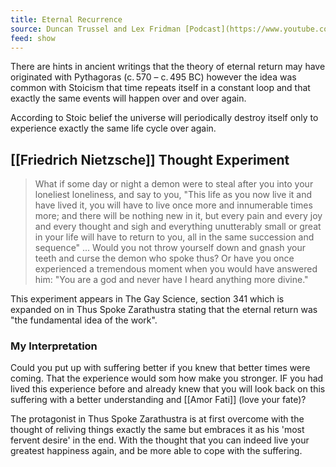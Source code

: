```yaml
---
title: Eternal Recurrence
source: Duncan Trussel and Lex Fridman [Podcast](https://www.youtube.com/watch?v=jdIyNMkusLE)
feed: show
---
```

There are hints in ancient writings that the theory of eternal return may have originated with Pythagoras (c. 570 – c. 495 BC) however the idea was common with Stoicism that time repeats itself in a constant loop and that exactly the same events will happen over and over again.

According to Stoic belief the universe will periodically destroy itself only to experience exactly the same life cycle over again. 

## [[Friedrich Nietzsche]] Thought Experiment

> What if some day or night a demon were to steal after you into your loneliest loneliness, and say to you, "This life as you now live it and have lived it, you will have to live once more and innumerable times more; and there will be nothing new in it, but every pain and every joy and every thought and sigh and everything unutterably small or great in your life will have to return to you, all in the same succession and sequence" ... Would you not throw yourself down and gnash your teeth and curse the demon who spoke thus? Or have you once experienced a tremendous moment when you would have answered him: "You are a god and never have I heard anything more divine."

This experiment appears in The Gay Science, section 341 which is expanded on in Thus Spoke Zarathustra stating that the eternal return was "the fundamental idea of the work".

### My Interpretation
Could you put up with suffering better if you knew that better times were coming. That the experience would som how make you stronger. IF you had lived this experience before and already knew that you will look back on this suffering with a better understanding and [[Amor Fati]] (love your fate)?

The protagonist in Thus Spoke Zarathustra is at first overcome with the thought of reliving things exactly the same but embraces it as his 'most fervent desire' in the end. With the thought that you can indeed live your greatest happiness again, and be more able to cope with the suffering. 